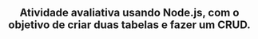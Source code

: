 <h2 align="center">Atividade avaliativa usando Node.js, com o objetivo de criar duas tabelas e fazer um CRUD.